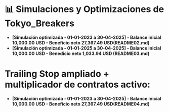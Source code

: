 # 📊 Simulaciones y Optimizaciones de Tokyo_Breakers

- **[Simulación optimizada - 01-01-2023 a 30-04-2025] - Balance inicial 10,000.00 USD - Beneficio neto 27,367.49 USD(README02.md)**
- **[Simulación optimizada - 01-01-2025 a 30-04-2025] - Balance inicial 10,000.00 USD - Benedicio neto 1,033.94 USD (README03.md)**

# Trailing Stop ampliado + multiplicador de contratos activo:
- **[Simulación optimizada - 01-01-2023 a 30-04-2025] - Balance inicial 10,000.00 USD - Beneficio neto 27,367.49 USD(README04.md)**